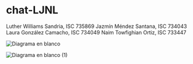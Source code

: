 # chat-LJNL
Luther Williams Sandria, ISC 735869
Jazmín Méndez Santana, ISC 734043
Laura González Camacho, ISC 734049
Naim Towfighian Ortiz, ISC 733447

![Diagrama en blanco](https://github.com/LOO1H3R/chat-LJNL/assets/80017398/5a4a62bb-7c27-4e67-8805-e32e97a84987)

![Diagrama en blanco (1)](https://github.com/LOO1H3R/chat-LJNL/assets/80017398/5119b291-de5d-4c98-ba7f-8c89c4e1eef2)
